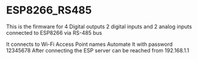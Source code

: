 # ESP8266_RS485
This is the firmware for 4 Digital outputs 2 digital inputs and 2 analog inputs connected to ESP8266 via RS-485 bus

It connects to Wi-Fi Access Point names Automate It with password 12345678
After connecting the ESP server can be reached from 192.168.1.1

